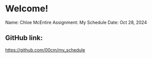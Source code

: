 # Welcome!
Name: Chloe McEntire
Assignment: My Schedule
Date: Oct 28, 2024

## GitHub link: 
https://github.com/00cm/my_schedule


